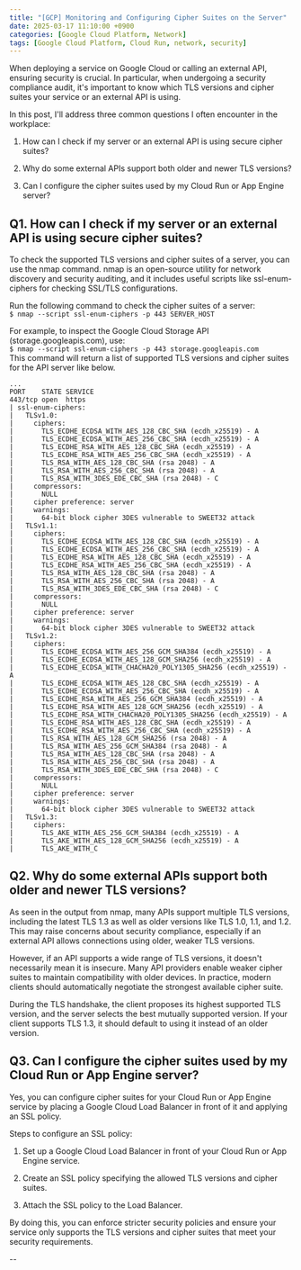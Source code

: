 ```yaml
---
title: "[GCP] Monitoring and Configuring Cipher Suites on the Server"
date: 2025-03-17 11:10:00 +0900
categories: [Google Cloud Platform, Network]
tags: [Google Cloud Platform, Cloud Run, network, security]
---
```


When deploying a service on Google Cloud or calling an external API, ensuring security is crucial. In particular, when undergoing a security compliance audit, it's important to know which TLS versions and cipher suites your service or an external API is using.

In this post, I'll address three common questions I often encounter in the workplace:

1. How can I check if my server or an external API is using secure cipher suites?

2. Why do some external APIs support both older and newer TLS versions?

3. Can I configure the cipher suites used by my Cloud Run or App Engine server?

## Q1. How can I check if my server or an external API is using secure cipher suites?

To check the supported TLS versions and cipher suites of a server, you can use the nmap command. nmap is an open-source utility for network discovery and security auditing, and it includes useful scripts like ssl-enum-ciphers for checking SSL/TLS configurations.

Run the following command to check the cipher suites of a server:  
`$ nmap --script ssl-enum-ciphers -p 443 SERVER_HOST`

For example, to inspect the Google Cloud Storage API (storage.googleapis.com), use:  
`$ nmap --script ssl-enum-ciphers -p 443 storage.googleapis.com`  
This command will return a list of supported TLS versions and cipher suites for the API server like below.

```shell
...
PORT    STATE SERVICE
443/tcp open  https
| ssl-enum-ciphers:
|   TLSv1.0:
|     ciphers:
|       TLS_ECDHE_ECDSA_WITH_AES_128_CBC_SHA (ecdh_x25519) - A
|       TLS_ECDHE_ECDSA_WITH_AES_256_CBC_SHA (ecdh_x25519) - A
|       TLS_ECDHE_RSA_WITH_AES_128_CBC_SHA (ecdh_x25519) - A
|       TLS_ECDHE_RSA_WITH_AES_256_CBC_SHA (ecdh_x25519) - A
|       TLS_RSA_WITH_AES_128_CBC_SHA (rsa 2048) - A
|       TLS_RSA_WITH_AES_256_CBC_SHA (rsa 2048) - A
|       TLS_RSA_WITH_3DES_EDE_CBC_SHA (rsa 2048) - C
|     compressors:
|       NULL
|     cipher preference: server
|     warnings:
|       64-bit block cipher 3DES vulnerable to SWEET32 attack
|   TLSv1.1:
|     ciphers:
|       TLS_ECDHE_ECDSA_WITH_AES_128_CBC_SHA (ecdh_x25519) - A
|       TLS_ECDHE_ECDSA_WITH_AES_256_CBC_SHA (ecdh_x25519) - A
|       TLS_ECDHE_RSA_WITH_AES_128_CBC_SHA (ecdh_x25519) - A
|       TLS_ECDHE_RSA_WITH_AES_256_CBC_SHA (ecdh_x25519) - A
|       TLS_RSA_WITH_AES_128_CBC_SHA (rsa 2048) - A
|       TLS_RSA_WITH_AES_256_CBC_SHA (rsa 2048) - A
|       TLS_RSA_WITH_3DES_EDE_CBC_SHA (rsa 2048) - C
|     compressors:
|       NULL
|     cipher preference: server
|     warnings:
|       64-bit block cipher 3DES vulnerable to SWEET32 attack
|   TLSv1.2:
|     ciphers:
|       TLS_ECDHE_ECDSA_WITH_AES_256_GCM_SHA384 (ecdh_x25519) - A
|       TLS_ECDHE_ECDSA_WITH_AES_128_GCM_SHA256 (ecdh_x25519) - A
|       TLS_ECDHE_ECDSA_WITH_CHACHA20_POLY1305_SHA256 (ecdh_x25519) - A
|       TLS_ECDHE_ECDSA_WITH_AES_128_CBC_SHA (ecdh_x25519) - A
|       TLS_ECDHE_ECDSA_WITH_AES_256_CBC_SHA (ecdh_x25519) - A
|       TLS_ECDHE_RSA_WITH_AES_256_GCM_SHA384 (ecdh_x25519) - A
|       TLS_ECDHE_RSA_WITH_AES_128_GCM_SHA256 (ecdh_x25519) - A
|       TLS_ECDHE_RSA_WITH_CHACHA20_POLY1305_SHA256 (ecdh_x25519) - A
|       TLS_ECDHE_RSA_WITH_AES_128_CBC_SHA (ecdh_x25519) - A
|       TLS_ECDHE_RSA_WITH_AES_256_CBC_SHA (ecdh_x25519) - A
|       TLS_RSA_WITH_AES_128_GCM_SHA256 (rsa 2048) - A
|       TLS_RSA_WITH_AES_256_GCM_SHA384 (rsa 2048) - A
|       TLS_RSA_WITH_AES_128_CBC_SHA (rsa 2048) - A
|       TLS_RSA_WITH_AES_256_CBC_SHA (rsa 2048) - A
|       TLS_RSA_WITH_3DES_EDE_CBC_SHA (rsa 2048) - C
|     compressors:
|       NULL
|     cipher preference: server
|     warnings:
|       64-bit block cipher 3DES vulnerable to SWEET32 attack
|   TLSv1.3:
|     ciphers:
|       TLS_AKE_WITH_AES_256_GCM_SHA384 (ecdh_x25519) - A
|       TLS_AKE_WITH_AES_128_GCM_SHA256 (ecdh_x25519) - A
|       TLS_AKE_WITH_C
```


## Q2. Why do some external APIs support both older and newer TLS versions?

As seen in the output from nmap, many APIs support multiple TLS versions, including the latest TLS 1.3 as well as older versions like TLS 1.0, 1.1, and 1.2. This may raise concerns about security compliance, especially if an external API allows connections using older, weaker TLS versions.

However, if an API supports a wide range of TLS versions, it doesn't necessarily mean it is insecure. Many API providers enable weaker cipher suites to maintain compatibility with older devices. In practice, modern clients should automatically negotiate the strongest available cipher suite.

During the TLS handshake, the client proposes its highest supported TLS version, and the server selects the best mutually supported version. If your client supports TLS 1.3, it should default to using it instead of an older version.

## Q3. Can I configure the cipher suites used by my Cloud Run or App Engine server?

Yes, you can configure cipher suites for your Cloud Run or App Engine service by placing a Google Cloud Load Balancer in front of it and applying an SSL policy.

Steps to configure an SSL policy:

1. Set up a Google Cloud Load Balancer in front of your Cloud Run or App Engine service.

2. Create an SSL policy specifying the allowed TLS versions and cipher suites.

3. Attach the SSL policy to the Load Balancer.

By doing this, you can enforce stricter security policies and ensure your service only supports the TLS versions and cipher suites that meet your security requirements.

--

<script
  src="https://utteranc.es/client.js"
  repo="dongsoocloud/blog-comments"
  issue-term="title"
  theme="github-light"
  crossorigin="anonymous"
  async
></script>
